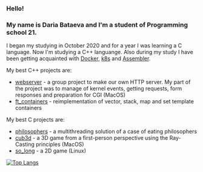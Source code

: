 ### Hello!
### My name is Daria Bataeva and I'm a student of Programming school 21.
I began my studying in October 2020 and for a year I was learning a C language. Now I'm studying a C++ languange.
Also during my study I have been getting acquainted with [Docker](https://github.com/dbataeva/ft_server), [k8s](https://github.com/dbataeva/ft_services) and [Assembler](https://github.com/dbataeva/libasm).

My best C++ projects are:
- [webserver](https://github.com/dbataeva/webserver) - a group project to make our own HTTP server. My part of the project was to manage of kernel events, getting requests, form responses and preparation for CGI (MacOS)
- [ft_containers](https://github.com/dbataeva/ft_containers) - reimplementation of vector, stack, map and set template containers

My best C projects are: 
- [philosophers](https://github.com/dbataeva/philosophers) - a multithreading solution of a case of eating philosophers
- [cub3d](https://github.com/dbataeva/cub3d) - a 3D game from a first-person perspective using the Ray-Casting principles (MacOS)
- [so_long](https://github.com/dbataeva/so_long) - a 2D game (Linux)

[![Top Langs](https://github-readme-stats.vercel.app/api/top-langs/?username=dbataeva&layout=compact)](https://github.com/anuraghazra/github-readme-stats)

<!--
**dbataeva/dbataeva** is a ✨ _special_ ✨ repository because its `README.md` (this file) appears on your GitHub profile.

Here are some ideas to get you started:

- 🔭 I’m currently working on ...
- 🌱 I’m currently learning ...
- 👯 I’m looking to collaborate on ...
- 🤔 I’m looking for help with ...
- 💬 Ask me about ...
- 📫 How to reach me: ...
- 😄 Pronouns: ...
- ⚡ Fun fact: ...
-->
